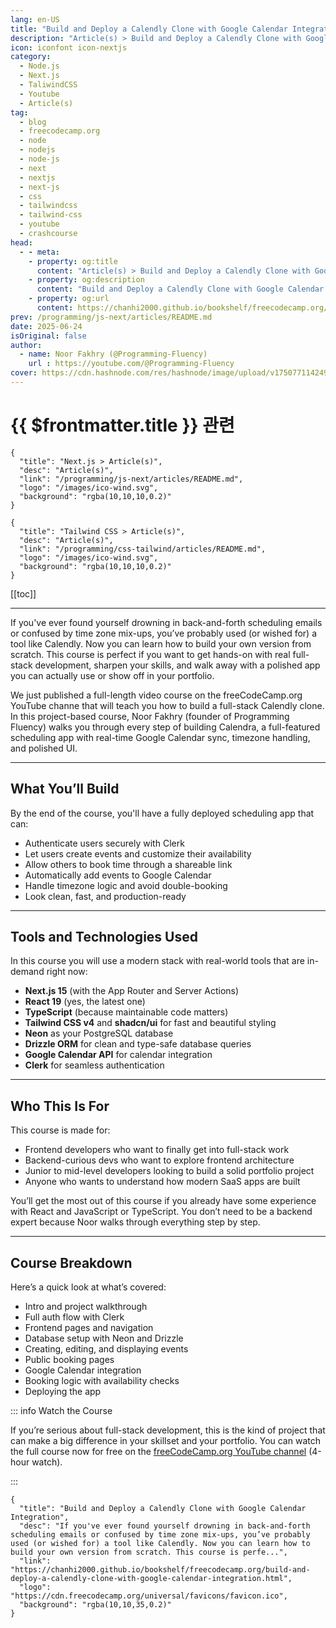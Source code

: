 ```yaml
---
lang: en-US
title: "Build and Deploy a Calendly Clone with Google Calendar Integration"
description: "Article(s) > Build and Deploy a Calendly Clone with Google Calendar Integration"
icon: iconfont icon-nextjs
category:
  - Node.js
  - Next.js
  - TaliwindCSS
  - Youtube
  - Article(s)
tag:
  - blog
  - freecodecamp.org
  - node
  - nodejs
  - node-js
  - next
  - nextjs
  - next-js
  - css
  - tailwindcss
  - tailwind-css
  - youtube
  - crashcourse
head:
  - - meta:
    - property: og:title
      content: "Article(s) > Build and Deploy a Calendly Clone with Google Calendar Integration"
    - property: og:description
      content: "Build and Deploy a Calendly Clone with Google Calendar Integration"
    - property: og:url
      content: https://chanhi2000.github.io/bookshelf/freecodecamp.org/build-and-deploy-a-calendly-clone-with-google-calendar-integration.html
prev: /programming/js-next/articles/README.md
date: 2025-06-24
isOriginal: false
author:
  - name: Noor Fakhry (@Programming-Fluency)
    url : https://youtube.com/@Programming-Fluency
cover: https://cdn.hashnode.com/res/hashnode/image/upload/v1750771142491/e627c758-7d1c-48ea-b0b7-1449300662eb.png
---
```


# {{ $frontmatter.title }} 관련

```component VPCard
{
  "title": "Next.js > Article(s)",
  "desc": "Article(s)",
  "link": "/programming/js-next/articles/README.md",
  "logo": "/images/ico-wind.svg",
  "background": "rgba(10,10,10,0.2)"
}
```

```component VPCard
{
  "title": "Tailwind CSS > Article(s)",
  "desc": "Article(s)",
  "link": "/programming/css-tailwind/articles/README.md",
  "logo": "/images/ico-wind.svg",
  "background": "rgba(10,10,10,0.2)"
}
```

[[toc]]

---

<SiteInfo
  name="Build and Deploy a Calendly Clone with Google Calendar Integration"
  desc="If you've ever found yourself drowning in back-and-forth scheduling emails or confused by time zone mix-ups, you’ve probably used (or wished for) a tool like Calendly. Now you can learn how to build your own version from scratch. This course is perfe..."
  url="https://freecodecamp.org/news/build-and-deploy-a-calendly-clone-with-google-calendar-integration"
  logo="https://cdn.freecodecamp.org/universal/favicons/favicon.ico"
  preview="https://cdn.hashnode.com/res/hashnode/image/upload/v1750771142491/e627c758-7d1c-48ea-b0b7-1449300662eb.png"/>

If you've ever found yourself drowning in back-and-forth scheduling emails or confused by time zone mix-ups, you’ve probably used (or wished for) a tool like Calendly. Now you can learn how to build your own version from scratch. This course is perfect if you want to get hands-on with real full-stack development, sharpen your skills, and walk away with a polished app you can actually use or show off in your portfolio.

We just published a full-length video course on the freeCodeCamp.org YouTube channe that will teach you how to build a full-stack Calendly clone. In this project-based course, Noor Fakhry (founder of Programming Fluency) walks you through every step of building Calendra, a full-featured scheduling app with real-time Google Calendar sync, timezone handling, and polished UI.

---

## What You’ll Build

By the end of the course, you'll have a fully deployed scheduling app that can:

- Authenticate users securely with Clerk
- Let users create events and customize their availability
- Allow others to book time through a shareable link
- Automatically add events to Google Calendar
- Handle timezone logic and avoid double-booking
- Look clean, fast, and production-ready

---

## Tools and Technologies Used

In this course you will use a modern stack with real-world tools that are in-demand right now:

- **Next.js 15** (with the App Router and Server Actions)
- **React 19** (yes, the latest one)
- **TypeScript** (because maintainable code matters)
- **Tailwind CSS v4** and **shadcn/ui** for fast and beautiful styling
- **Neon** as your PostgreSQL database
- **Drizzle ORM** for clean and type-safe database queries
- **Google Calendar API** for calendar integration
- **Clerk** for seamless authentication

---

## Who This Is For

This course is made for:

- Frontend developers who want to finally get into full-stack work
- Backend-curious devs who want to explore frontend architecture
- Junior to mid-level developers looking to build a solid portfolio project
- Anyone who wants to understand how modern SaaS apps are built

You’ll get the most out of this course if you already have some experience with React and JavaScript or TypeScript. You don’t need to be a backend expert because Noor walks through everything step by step.

---

## Course Breakdown

Here’s a quick look at what’s covered:

- Intro and project walkthrough
- Full auth flow with Clerk
- Frontend pages and navigation
- Database setup with Neon and Drizzle
- Creating, editing, and displaying events
- Public booking pages
- Google Calendar integration
- Booking logic with availability checks
- Deploying the app

::: info Watch the Course

If you’re serious about full-stack development, this is the kind of project that can make a big difference in your skillset and your portfolio. You can watch the full course now for free on the [<FontIcon icon="fa-brands fa-youtube"/>freeCodeCamp.org YouTube channel](https://youtu.be/cCuvlQvU1eg) (4-hour watch).

<VidStack src="youtube/cCuvlQvU1eg" />

:::

<!-- TODO: add ARTICLE CARD -->
```component VPCard
{
  "title": "Build and Deploy a Calendly Clone with Google Calendar Integration",
  "desc": "If you've ever found yourself drowning in back-and-forth scheduling emails or confused by time zone mix-ups, you’ve probably used (or wished for) a tool like Calendly. Now you can learn how to build your own version from scratch. This course is perfe...",
  "link": "https://chanhi2000.github.io/bookshelf/freecodecamp.org/build-and-deploy-a-calendly-clone-with-google-calendar-integration.html",
  "logo": "https://cdn.freecodecamp.org/universal/favicons/favicon.ico",
  "background": "rgba(10,10,35,0.2)"
}
```
